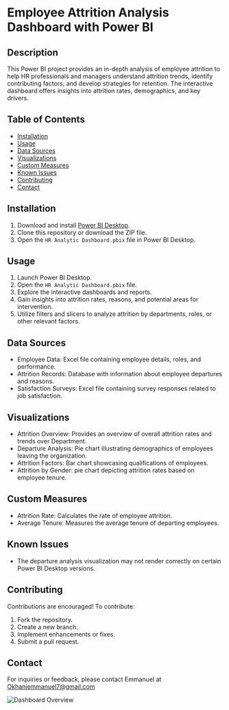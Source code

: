 # Employee Attrition Analysis Dashboard with Power BI

## Description
This Power BI project provides an in-depth analysis of employee attrition to help HR professionals and managers understand attrition trends, identify contributing factors, and develop strategies for retention. The interactive dashboard offers insights into attrition rates, demographics, and key drivers.

## Table of Contents
- [Installation](#installation)
- [Usage](#usage)
- [Data Sources](#data-sources)
- [Visualizations](#visualizations)
- [Custom Measures](#custom-measures)
- [Known Issues](#known-issues)
- [Contributing](#contributing)
- [Contact](#contact)

## Installation
1. Download and install [Power BI Desktop](https://powerbi.microsoft.com/en-us/desktop/).
2. Clone this repository or download the ZIP file.
3. Open the `HR Analytic Dashboard.pbix` file in Power BI Desktop.

## Usage
1. Launch Power BI Desktop.
2. Open the `HR Analytic Dashboard.pbix` file.
3. Explore the interactive dashboards and reports.
4. Gain insights into attrition rates, reasons, and potential areas for intervention.
5. Utilize filters and slicers to analyze attrition by departments, roles, or other relevant factors.

## Data Sources
- Employee Data: Excel file containing employee details, roles, and performance.
- Attrition Records: Database with information about employee departures and reasons.
- Satisfaction Surveys: Excel file containing survey responses related to job satisfaction.

## Visualizations
- Attrition Overview: Provides an overview of overall attrition rates and trends over Department.
- Departure Analysis: Pie chart illustrating demographics of employees leaving the organization.
- Attrition Factors: Bar chart showcasing qualifications of employees.
- Attrition by Gender: pie chart depicting attrition rates based on employee tenure.

## Custom Measures
- Attrition Rate: Calculates the rate of employee attrition.
- Average Tenure: Measures the average tenure of departing employees.

## Known Issues
- The departure analysis visualization may not render correctly on certain Power BI Desktop versions.

## Contributing
Contributions are encouraged! To contribute:
1. Fork the repository.
2. Create a new branch.
3. Implement enhancements or fixes.
4. Submit a pull request.


## Contact
For inquiries or feedback, please contact Emmanuel at Okhaniemmanuel7@gmail.com


![Dashboard Overview](https://i.ibb.co/hZq0TfJ/Hr-Dashboard-PB.png)

